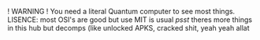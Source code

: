 ! WARNING !
You need a literal Quantum computer to see most things.
LISENCE: most OSI's are good but use MIT is usual
*psst* theres more things in this hub but decomps (like unlocked APKS, cracked shit, yeah yeah allat
